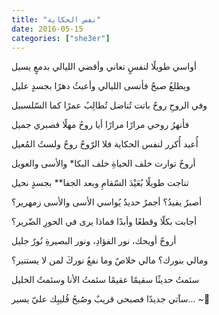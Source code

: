 ```yaml
---
title: "نفس الحكاية"
date: 2016-05-15
categories: ["she3er"]
---
```


أواسي طويلًا لنفسٍ تعاني
وأقضي الليالي بدمعٍ يسيل

ويطلعُ صبحٌ فأنسى الليالي
وأعبثُ دهرًا بجسدٍ عليل


وفي الروحِ روحٌ باتت تُناضل
تُطالِبُ عمرًا كما السّلسبيل


فأنهرُ روحي مرارًا مرارًا
أيا روحُ مهلًا فصبري جميل


أُعيد أُكرر لنفس الحكاية
فلا الرّوحٌ روحٌ ولستُ المُعيل


أروحٌ توارت خلف الحياةِ
خلف البكا* والأسى والعويل


تناجت طويلًا بُعَيْدَ السّقامِ
وبعد الجفا** بجسدٍ نحيل


أصبرٌ يفيدُ؟ أجمرٌ حديدٌ
يُواسي الأسى والأسى زمهرير؟


أجابت بكلّا وقطعًا وأبدًا
فماذا يرى في الحورِ الضّرير؟


أروحٌ أويحك، نور الفؤادِ،
ونور البصيرةِ نُورٌ جليل


ومالي بنورك؟ مالي خلاصٌ
وما نفعُ نوركَ لمن لا يستنير؟


سئمتُ حديثًا سقيمًا عقيمًا
سئمتُ الأنا وسئمتُ الخليل


سآتي جديدًا فصبحي قريبٌ
وصُبحُ قُليبِك عليّ يسير… ~💙